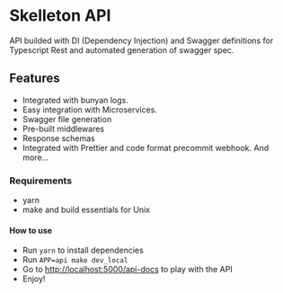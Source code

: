 # Skelleton API

API builded with DI (Dependency Injection) and Swagger definitions for Typescript Rest and automated generation of swagger spec.

## Features

- Integrated with bunyan logs.
- Easy integration with Microservices.
- Swagger file generation
- Pre-built middlewares
- Response schemas
- Integrated with Prettier and code format precommit webhook.
And more...

### Requirements

- yarn
- make and build essentials for Unix

#### How to use

- Run `yarn` to install dependencies
- Run `APP=api make dev_local`
- Go to [http://localhost:5000/api-docs](http://localhost:5000/api-docs) to play with the API
- Enjoy!
